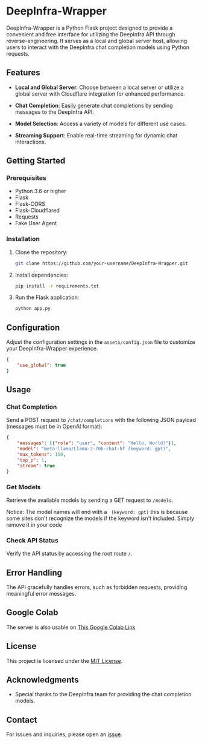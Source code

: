 # DeepInfra-Wrapper

DeepInfra-Wrapper is a Python Flask project designed to provide a convenient and free interface for utilizing the DeepInfra API through reverse-engineering. It serves as a local and global server host, allowing users to interact with the DeepInfra chat completion models using Python requests.

## Features

- **Local and Global Server**: Choose between a local server or utilize a global server with Cloudflare integration for enhanced performance.

- **Chat Completion**: Easily generate chat completions by sending messages to the DeepInfra API.

- **Model Selection**: Access a variety of models for different use cases.

- **Streaming Support**: Enable real-time streaming for dynamic chat interactions.

## Getting Started

### Prerequisites

- Python 3.6 or higher
- Flask
- Flask-CORS
- Flask-Cloudflared
- Requests
- Fake User Agent

### Installation

1. Clone the repository:

   ```bash
   git clone https://github.com/your-username/DeepInfra-Wrapper.git
   ```

2. Install dependencies:

   ```bash
   pip install -r requirements.txt
   ```

3. Run the Flask application:

   ```bash
   python app.py
   ```

## Configuration

Adjust the configuration settings in the `assets/config.json` file to customize your DeepInfra-Wrapper experience.

```json
{
    "use_global": true
}
```

## Usage

### Chat Completion

Send a POST request to `/chat/completions` with the following JSON payload (messages must be in OpenAI format):

```json
{
    "messages": [{"role": "user", "content": "Hello, World!"}],
    "model": "meta-llama/Llama-2-70b-chat-hf (keyword: gpt)",
    "max_tokens": 150,
    "top_p": 1,
    "stream": true
}
```

### Get Models

Retrieve the available models by sending a GET request to `/models`.

Notice: The model names will end with a `` (keyword: gpt)`` this is because some sites don't recognize the models if the keyword isn't included. Simply remove it in your code

### Check API Status

Verify the API status by accessing the root route `/`.

## Error Handling

The API gracefully handles errors, such as forbidden requests, providing meaningful error messages.

## Google Colab

The server is also usable on [This Google Colab Link](https://colab.research.google.com/drive/15sQ6sjZJYUincL3otypxfH96aCfLQ7HZ?usp=sharing)

## License

This project is licensed under the [MIT License](LICENSE).

## Acknowledgments

- Special thanks to the DeepInfra team for providing the chat completion models.

## Contact

For issues and inquiries, please open an [issue](https://github.com/Recentaly/DeepInfra-Wrapper/issues).
